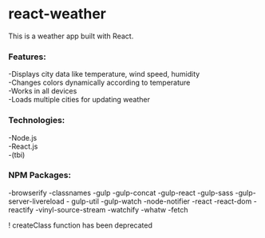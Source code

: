 # react-weather
This is a weather app built with React.

### Features:<br>
-Displays city data like temperature, wind speed, humidity<br>
-Changes colors dynamically according to temperature<br>
-Works in all devices<br>
-Loads multiple cities for updating weather<br>

### Technologies:<br>
-Node.js<br>
-React.js<br>
-(tbi)<br>

### NPM Packages:
-browserify 
-classnames 
-gulp 
-gulp-concat 
-gulp-react 
-gulp-sass 
-gulp-server-livereload -
gulp-util 
-gulp-watch 
-node-notifier 
-react 
-react-dom 
-reactify 
-vinyl-source-stream 
-watchify 
-whatw
-fetch

! createClass function has been deprecated

